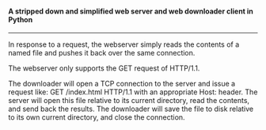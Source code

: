#### A stripped down and simplified web server and web downloader client in Python 
------
In response to a request, the webserver simply reads the contents of a named file and pushes it back over the same connection.

The webserver only supports the GET request of HTTP/1.1. 

The downloader will open a TCP connection to the server and issue a request like: GET /index.html HTTP/1.1 with an appropriate Host: header.  The server will open this file relative to its current directory, read the contents, and send back the results. The downloader will save the file to disk relative to its own current directory, and close the connection. 
